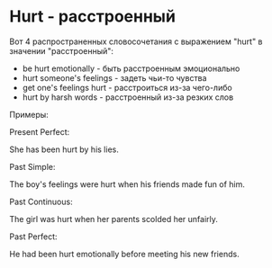 # Hurt - расстроенный

Вот 4 распространенных словосочетания с выражением "hurt" в значении "расстроенный":

- be hurt emotionally - быть расстроенным эмоционально
- hurt someone's feelings - задеть чьи-то чувства
- get one's feelings hurt - расстроиться из-за чего-либо
- hurt by harsh words - расстроенный из-за резких слов

Примеры:

Present Perfect:

She has been hurt by his lies.

Past Simple:

The boy's feelings were hurt when his friends made fun of him.

Past Continuous:

The girl was hurt when her parents scolded her unfairly.

Past Perfect:

He had been hurt emotionally before meeting his new friends.
